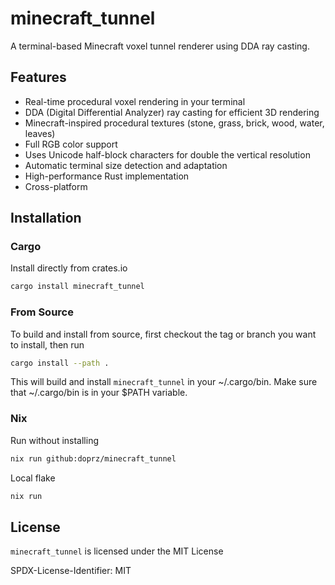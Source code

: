 # minecraft_tunnel

A terminal-based Minecraft voxel tunnel renderer using DDA ray casting.

## Features

- Real-time procedural voxel rendering in your terminal
- DDA (Digital Differential Analyzer) ray casting for efficient 3D rendering
- Minecraft-inspired procedural textures (stone, grass, brick, wood, water, leaves)
- Full RGB color support
- Uses Unicode half-block characters for double the vertical resolution
- Automatic terminal size detection and adaptation
- High-performance Rust implementation
- Cross-platform

## Installation

### Cargo

Install directly from crates.io
```bash
cargo install minecraft_tunnel
```

### From Source
To build and install from source, first checkout the tag or branch you want to install, then run
```bash
cargo install --path .
```
This will build and install `minecraft_tunnel` in your ~/.cargo/bin. Make sure that ~/.cargo/bin is in your $PATH variable.

### Nix

Run without installing
```bash
nix run github:doprz/minecraft_tunnel
```

Local flake
```bash
nix run
```

## License
`minecraft_tunnel` is licensed under the MIT License

SPDX-License-Identifier: MIT